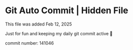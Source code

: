 # Git Auto Commit | Hidden File

This file was added Feb 12, 2025

Just for fun and keeping my daily git commit active 🤪

commit number: 141046
